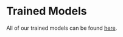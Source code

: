 # Trained Models

All of our trained models can be found [here](https://drive.google.com/drive/folders/12fuSM6Cc9rWTj4UvHVG7urBXlJFyjAQp?usp=sharing).



